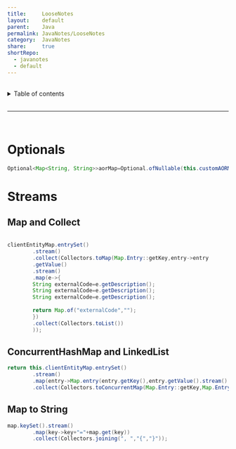 ```yaml
---
title:     LooseNotes  
layout:    default  
parent:    Java  
permalink: JavaNotes/LooseNotes  
category:  JavaNotes  
share:     true  
shortRepo:  
  - javanotes  
  - default    
---
```

  
<br/>  
  
<details markdown="block">        
<summary>        
Table of contents        
</summary>        
{: .text-delta }        
1. TOC        
{:toc}        
</details>        
  
<br/>        
  
***        
  
<br/>        
  
# Optionals  
  
```java  
Optional<Map<String, String>>aorMap=Optional.ofNullable(this.customAORMap);  
```  
  
# Streams  
  
## Map and Collect  
  
```java  
  
clientEntityMap.entrySet()  
        .stream()  
        .collect(Collectors.toMap(Map.Entry::getKey,entry->entry  
        .getValue()  
        .stream()  
        .map(e->{  
        String externalCode=e.getDescription();  
        String externalCode=e.getDescription();  
        String externalCode=e.getDescription();  
  
        return Map.of("externalCode","");  
        })  
        .collect(Collectors.toList())  
        ));  
```  
  
## ConcurrentHashMap and LinkedList  
  
```java  
return this.clientEntityMap.entrySet()  
        .stream()  
        .map(entry->Map.entry(entry.getKey(),entry.getValue().stream().map(ClientEntityDetails::toMap).collect(Collectors.toCollection(LinkedList::new))))  
        .collect(Collectors.toConcurrentMap(Map.Entry::getKey,Map.Entry::getValue,(a,b)->b,ConcurrentHashMap::new));  
```  
  
## Map to String  
  
```java  
map.keySet().stream()  
        .map(key->key+"="+map.get(key))  
        .collect(Collectors.joining(", ","{","}"));  
```